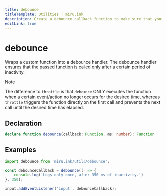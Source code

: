 ```yaml
---
title: debounce
titleTemplate: Utilities | miru.ink
description: Create a debounce callback function to make sure that your function is not spammed.
editLink: true
---
```


# debounce <Badge text="v0.1.0" />

Wraps a custom function into a debounce handler. The debounce handler ensures that the passed 
function is called only after a certain period of inactivity.

> [!NOTE]
> The difference to `throttle` is that `debounce` ONLY executes the function when a certain 
> event/action no longer occurs for the desired time, whereas `throttle` triggers the function 
> directly on the first call and prevents the next call until the desired time has elapsed.

## Declaration

```ts
declare function debounce(callback: Function, ms: number): Function
```

## Examples

```ts
import debounce from 'miru.ink/utils/debounce';

const debounceCallback = debounce(() => {
    console.log('Logs only once, after 350 ms of inactivity.')
}, 350);

input.addEventListener('input', debounceCallback);
```
